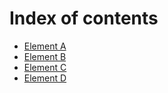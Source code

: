 Index of contents
=================

  * [Element A](a.md)
  * [Element B](b.md)
  * [Element C](c.md)
  * [Element D](d.md)
